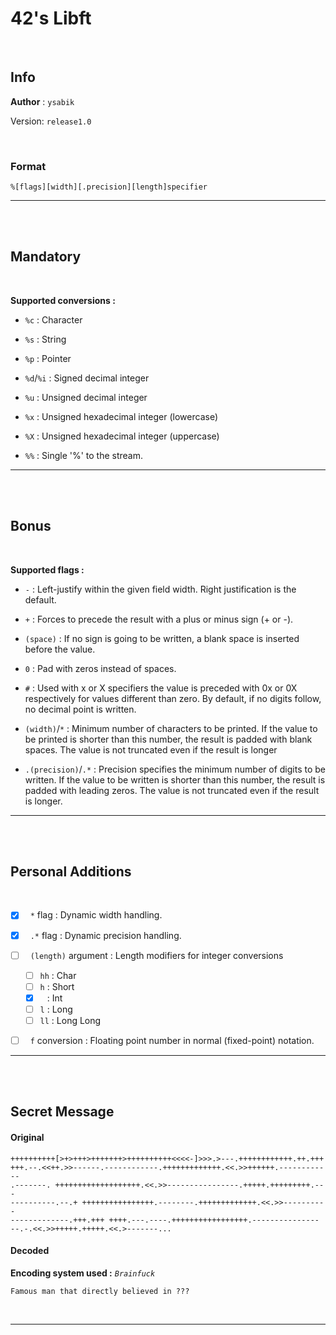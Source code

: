 # 42's Libft

<br>

## Info

__Author__ : `ysabik`

Version: `release1.0`

<br>

### Format

```
%[flags][width][.precision][length]specifier
```

---

<br><br>

## Mandatory

<br>

**Supported conversions :**

- `%c` : Character

- `%s` : String

- `%p` : Pointer

- `%d`/`%i` : Signed decimal integer

- `%u` : Unsigned decimal integer

- `%x` : Unsigned hexadecimal integer (lowercase)

- `%X` : Unsigned hexadecimal integer (uppercase)

- `%%` : Single '%' to the stream.

---

<br><br>

## Bonus

<br>

**Supported flags :**

- `-` :	Left-justify within the given field width.
		Right justification is the default.

- `+` :	Forces to precede the result with a plus or minus sign (+ or -).

- `(space)` :	If no sign is going to be written, a blank space is inserted before the value.

- `0` :	Pad with zeros instead of spaces.

- `#` :	Used with x or X specifiers the value is preceded with 0x or 0X respectively for values different than zero.
		By default, if no digits follow, no decimal point is written.

- `(width)`/`*` :	Minimum number of characters to be printed.
		If the value to be printed is shorter than this number,
		the result is padded with blank spaces.
		The value is not truncated even if the result is longer

- `.(precision)`/`.*` :	Precision specifies the minimum number of digits to be written.
		If the value to be written is shorter than this number,
		the result is padded with leading zeros.
		The value is not truncated even if the result is longer.

---

<br><br>

## Personal Additions

<br>

- [X] &nbsp; `*` flag : Dynamic width handling.

- [X] &nbsp; `.*` flag : Dynamic precision handling.

- [ ] &nbsp; `(length)` argument : Length modifiers for integer conversions
	- [ ] `hh` : Char
	- [ ] `h` : Short
	- [X] ` ` : Int
	- [ ] `l` : Long
	- [ ] `ll` : Long Long

- [ ] &nbsp; `f` conversion : Floating point number in normal (fixed-point) notation.

---

<br><br>

## Secret Message

#### Original

```
++++++++++[>+>+++>+++++++>++++++++++<<<<-]>>>.>---.++++++++++++.++.+++
+++.--.<<++.>>------.------------.+++++++++++++.<<.>>++++++.------------
.-------. +++++++++++++++++++.<<.>>----------------.+++++.+++++++++.---
----------.--.+ ++++++++++++++++.--------.+++++++++++++.<<.>>----------
-------------.+++.+++ ++++.---.----.+++++++++++++++++.---------------
--.-.<<.>>+++++.+++++.<<.>-------...
```

#### Decoded

**Encoding system used :** *`Brainfuck`*

```
Famous man that directly believed in ???
```

<br>

---
